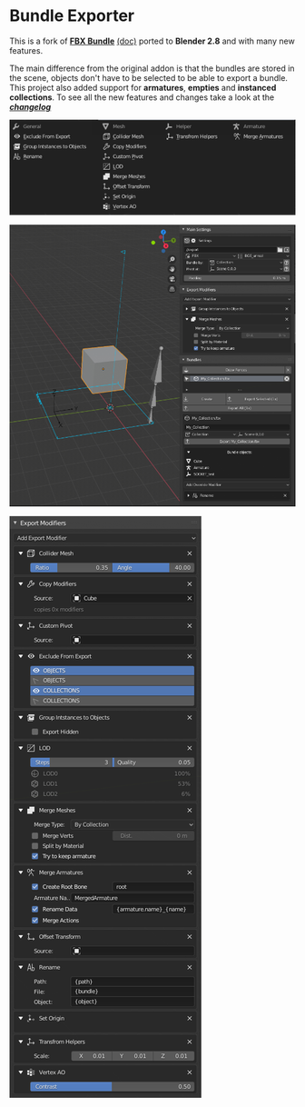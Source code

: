 # Bundle Exporter

This is a fork of [**FBX Bundle**](https://bitbucket.org/renderhjs/blender-addon-fbx-bundle/src/master/) [(doc)](http://renderhjs.net/fbxbundle/) ported to **Blender 2.8** and with many new features.

The main difference from the original addon is that the bundles are stored in the scene, objects don't have to be selected to be able to export a bundle. This project also added support for **armatures**, **empties** and **instanced collections**.
To see all the new features and changes take a look at the [***changelog***](CHANGELOG.md)


![](images/img_03.png)

![](images/img_01.png)

![](images/img_02.png)